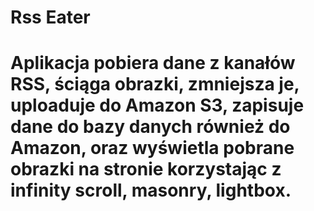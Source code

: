<h1>Rss Eater<h1>
<p>Aplikacja pobiera dane z kanałów RSS, ściąga obrazki, zmniejsza je, uploaduje do Amazon S3, zapisuje dane do bazy danych również do Amazon, oraz wyświetla pobrane obrazki na stronie korzystając z infinity scroll, masonry, lightbox.</p>
